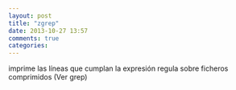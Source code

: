 ```yaml
---
layout: post
title: "zgrep"
date: 2013-10-27 13:57
comments: true
categories: 
---
```

imprime las líneas que cumplan la expresión regula sobre ficheros comprimidos (Ver grep)

